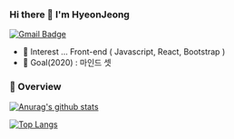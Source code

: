 ### Hi there 👋 I'm HyeonJeong
[![Gmail Badge](https://img.shields.io/badge/-Gmail-c14438?style=flat-square&logo=Gmail&logoColor=white&link=mailto:hse05105@gmail.com)](mailto:hse05105@gmail.com) 

- 🌱 Interest ... Front-end ( Javascript, React, Bootstrap )
- 📌 Goal(2020) : 마인드 셋


### 🚩 Overview
[![Anurag's github stats](https://github-readme-stats.vercel.app/api?username=giraff&show_icons=true)](https://github.com/anuraghazra/github-readme-stats)
<br>

<!--
### 🚩 skill stacks
<img alt="" src="https://img.shields.io/badge/-javascript-yellow?logo=javascript&logoColor=white">-->
[![Top Langs](https://github-readme-stats.vercel.app/api/top-langs/?username=giraff&layout=compact)](https://github.com/anuraghazra/github-readme-stats)
